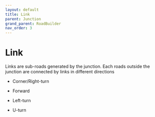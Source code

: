 ```yaml
---
layout: default
title: Link
parent: Junction
grand_parent: RoadBuilder
nav_order: 3
---
```


# Link

Links are sub-roads generated by the junction. Each roads outside the junction are connected by links in different directions

- Corner/Right-turn

- Forward

- Left-turn

- U-turn